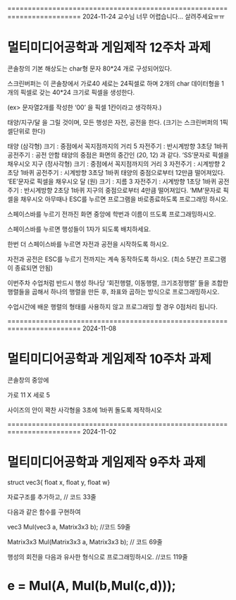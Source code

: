 ========================================================================
2024-11-24
교수님 너무 어렵습니다... 살려주세요ㅠㅠ
# 멀티미디어공학과 게임제작 12주차 과제
콘솔창의 기본 해상도는 char형 문자 80*24 개로 구성되어있다.

스크린버퍼는 이 콘솔창에서 가로40 세로는 24픽셀로 하며 2개의 char 데이터형을 1개의 픽셀로 갖는 40*24 크기로 픽셀을 생성한다.

(ex> 문자열2개를 작성한 ‘00’ 을 픽셀 1칸이라고 생각하자.)

태양/지구/달 을 그릴 것이며, 모든 행성은 자전, 공전을 한다. (크기는 스크린버퍼의 1픽셀단위로 한다)

태양 (삼각형)
크기 : 중점에서 꼭지점까지의 거리 5
자전주기 : 반시계방향 3초당 1바퀴
공전주기 : 공전 안함
태양의 중점은 화면의 중간인 (20, 12) 과 같다.
‘SS’문자로 픽셀을 채우시오
지구 (정사각형)
크기 : 중점에서 꼭지점까지의 거리 3
자전주기 : 시계방향 2초당 1바퀴
공전주기 : 시계방향 3초당 1바퀴
태양의 중점으로부터 12만큼 떨어져있다.
‘EE’문자로 픽셀을 채우시오
달 (원)
크기 : 지름 3
자전주기 : 시계방향 1초당 1바퀴
공전주기 : 반시계방향 2초당 1바퀴
지구의 중점으로부터 4만큼 떨어져있다.
‘MM’문자로 픽셀을 채우시오
아무때나 ESC를 누르면 프로그램을 바로종료하도록 프로그래밍 하시오.

스페이스바를 누르기 전까진 화면 중앙에 학번과 이름이 뜨도록 프로그래밍하시오.

스페이스바를 누르면 행성들이 1자가 되도록 배치하세요.

한번 더 스페이스바를 누르면 자전과 공전을 시작하도록 하시오.

자전과 공전은 ESC를 누르기 전까지는 계속 동작하도록 하시오. (최소 5분간 프로그램이 종료되면 안됨)

이번주차 수업처럼 반드시 행성 하나당 ‘회전행렬, 이동행렬, 크기조정행렬’ 들을 조합한 행렬들을 곱해서 하나의 행렬을 만든 후, 좌표와 곱하는 방식으로 프로그래밍하시오.

수업시간에 배운 행렬의 형태를 사용하지 않고 프로그래밍 할 경우 0점처리 됩니다.

========================================================================
2024-11-08
# 멀티미디어공학과 게임제작 10주차 과제
콘솔창의 중앙에

가로 11 X 세로 5

사이즈의 안이 꽉찬 사각형을 3초에 1바퀴 돌도록 제작하시오

========================================================================
2024-11-02
# 멀티미디어공학과 게임제작 9주차 과제
struct vec3{ float x, float y, float w}

자료구조를 추가하고, // 코드 33줄

다음과 같은 함수를 구현하여

vec3 Mul(vec3 a, Matrix3x3 b); //코드 59줄

Matrix3x3 Mul(Matrix3x3 a, Matrix3x3 b); // 코드 69줄



행성의 회전을 다음과 유사한 형식으로 프로그래밍하시오. //코드 119줄

e = Mul(A, Mul(b,Mul(c,d))); 
========================================================================
